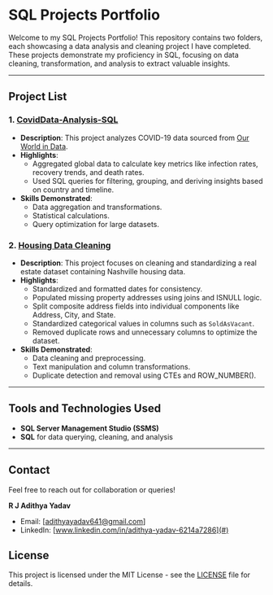 
# SQL Projects Portfolio  

Welcome to my SQL Projects Portfolio! This repository contains two folders, each showcasing a data analysis and cleaning project I have completed. These projects demonstrate my proficiency in SQL, focusing on data cleaning, transformation, and analysis to extract valuable insights.  

---

## Project List  

### 1. [CovidData-Analysis-SQL](./DataAnalysis)  
- **Description**: This project analyzes COVID-19 data sourced from [Our World in Data](https://ourworldindata.org/coronavirus).  
- **Highlights**:  
  - Aggregated global data to calculate key metrics like infection rates, recovery trends, and death rates.  
  - Used SQL queries for filtering, grouping, and deriving insights based on country and timeline.  
- **Skills Demonstrated**:  
  - Data aggregation and transformations.  
  - Statistical calculations.  
  - Query optimization for large datasets.  

### 2. [Housing Data Cleaning](./DataCleaning)  
- **Description**: This project focuses on cleaning and standardizing a real estate dataset containing Nashville housing data.  
- **Highlights**:  
  - Standardized and formatted dates for consistency.  
  - Populated missing property addresses using joins and ISNULL logic.  
  - Split composite address fields into individual components like Address, City, and State.  
  - Standardized categorical values in columns such as `SoldAsVacant`.  
  - Removed duplicate rows and unnecessary columns to optimize the dataset.  
- **Skills Demonstrated**:  
  - Data cleaning and preprocessing.  
  - Text manipulation and column transformations.  
  - Duplicate detection and removal using CTEs and ROW_NUMBER().  

---


## Tools and Technologies Used  

- **SQL Server Management Studio (SSMS)**  
- **SQL** for data querying, cleaning, and analysis  

---

## Contact  

Feel free to reach out for collaboration or queries!  

**R J Adithya Yadav**  
- Email: [adithyayadav641@gmail.com]  
- LinkedIn: [www.linkedin.com/in/adithya-yadav-6214a7286](#)


## License

This project is licensed under the MIT License - see the [LICENSE](./LICENSE.md) file for details.

